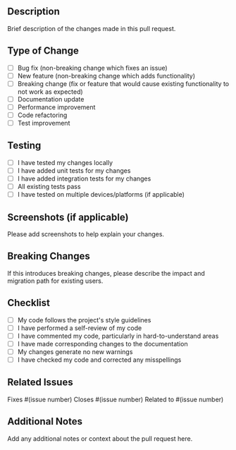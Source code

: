 ## Description

Brief description of the changes made in this pull request.

## Type of Change

- [ ] Bug fix (non-breaking change which fixes an issue)
- [ ] New feature (non-breaking change which adds functionality)
- [ ] Breaking change (fix or feature that would cause existing functionality to not work as expected)
- [ ] Documentation update
- [ ] Performance improvement
- [ ] Code refactoring
- [ ] Test improvement

## Testing

- [ ] I have tested my changes locally
- [ ] I have added unit tests for my changes
- [ ] I have added integration tests for my changes
- [ ] All existing tests pass
- [ ] I have tested on multiple devices/platforms (if applicable)

## Screenshots (if applicable)

Please add screenshots to help explain your changes.

## Breaking Changes

If this introduces breaking changes, please describe the impact and migration path for existing users.

## Checklist

- [ ] My code follows the project's style guidelines
- [ ] I have performed a self-review of my code
- [ ] I have commented my code, particularly in hard-to-understand areas
- [ ] I have made corresponding changes to the documentation
- [ ] My changes generate no new warnings
- [ ] I have checked my code and corrected any misspellings

## Related Issues

Fixes #(issue number)
Closes #(issue number)
Related to #(issue number)

## Additional Notes

Add any additional notes or context about the pull request here.